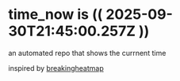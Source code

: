 # time_now is (( 2025-09-30T21:45:00.257Z ))

an automated repo that shows the currnent time

inspired by [breakingheatmap](https://github.com/breakingheatmap/breakingheatmap)